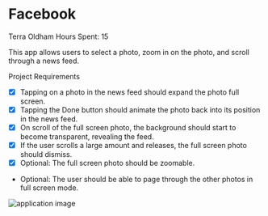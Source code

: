 Facebook
========
Terra Oldham
Hours Spent: 15 

This app allows users to select a photo, zoom in on the photo, and scroll through a news feed. 

Project Requirements
- [x] Tapping on a photo in the news feed should expand the photo full screen.
- [x] Tapping the Done button should animate the photo back into its position in the news feed.
- [x] On scroll of the full screen photo, the background should start to become transparent, revealing the feed.
- [x] If the user scrolls a large amount and releases, the full screen photo should dismiss.
- [x] Optional: The full screen photo should be zoomable.
- Optional: The user should be able to page through the other photos in full screen mode.


![application image](FB.gif)
